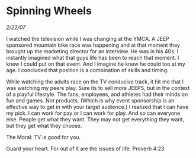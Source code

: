# Spinning Wheels

_2/22/07_

I watched the television while I was changing at the YMCA. A JEEP sponsored mountain bike race was happening and at that moment they brought up the marketing director for an interview. He was in his 40s. I instantly imagined what that guys life has been to reach that moment. I knew I could put on that event. And I imagine he knew he could too at my age. I concluded that position is a combination of skills and timing.

While watching the adults race on the TV conducive track, it hit me that I was watching my peers play. Sure its to sell more JEEPS, but in the context of a playful lifestyle. The fans, employees, and athletes had their minds on fun and games. Not products. (Which is why event sponsorship is an effective way to get in with your target audience.) I realized that I can have my pick. I can work for pay or I can work for play. And so can everyone else. People get what they want. They may not get everything they want, but they get what they choose.

The Moral: TV is good for you.

Guard your heart. For out of it are the issues of life. Proverb 4:23